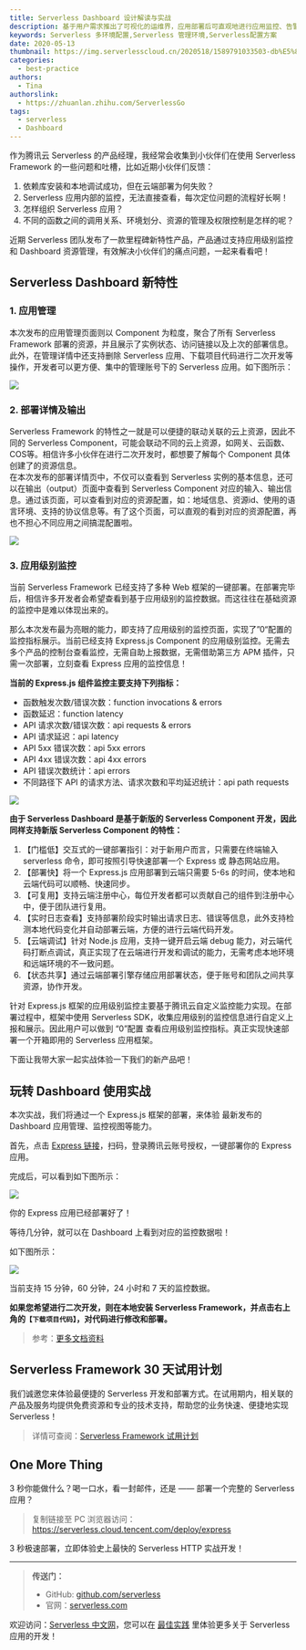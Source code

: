 ```yaml
---
title: Serverless Dashboard 设计解读与实战
description: 基于用户需求推出了可视化的运维界，应用部署后可直观地进行应用监控、告警、日志排障等操作
keywords: Serverless 多环境配置,Serverless 管理环境,Serverless配置方案
date: 2020-05-13
thumbnail: https://img.serverlesscloud.cn/2020518/1589791033503-db%E5%89%AF%E6%9C%AC.jpg
categories:
  - best-practice
authors:
  - Tina
authorslink:
  - https://zhuanlan.zhihu.com/ServerlessGo
tags:
  - serverless
  - Dashboard
---
```


作为腾讯云 Serverless 的产品经理，我经常会收集到小伙伴们在使用 Serverless Framework 的一些问题和吐槽，比如近期小伙伴们反馈：

1. 依赖库安装和本地调试成功，但在云端部署为何失败？
2. Serverless 应用内部的监控，无法直接查看，每次定位问题的流程好长啊！
3. 怎样组织 Serverless 应用？
4. 不同的函数之间的调用关系、环境划分、资源的管理及权限控制是怎样的呢？

近期 Serverless 团队发布了一款里程碑新特性产品，产品通过支持应用级别监控和 Dashboard 资源管理，有效解决小伙伴们的痛点问题，一起来看看吧！

## Serverless Dashboard 新特性

### 1. 应用管理

本次发布的应用管理页面则以 Component 为粒度，聚合了所有 Serverless Framework 部署的资源，并且展示了实例状态、访问链接以及上次的部署信息。此外，在管理详情中还支持删除 Serverless 应用、下载项目代码进行二次开发等操作，开发者可以更方便、集中的管理账号下的 Serverless 应用。如下图所示：

![](https://img.serverlesscloud.cn/2020513/1589373435394-005.jpg)

### 2. 部署详情及输出

Serverless Framework 的特性之一就是可以便捷的联动关联的云上资源，因此不同的 Serverless Component，可能会联动不同的云上资源，如网关、云函数、COS等。相信许多小伙伴在进行二次开发时，都想要了解每个 Component 具体创建了的资源信息。  
在本次发布的部署详情页中，不仅可以查看到 Serverless 实例的基本信息，还可以在输出（output）页面中查看到 Serverless Component 对应的输入、输出信息。通过该页面，可以查看到对应的资源配置，如：地域信息、资源id、使用的语言环境、支持的协议信息等。有了这个页面，可以直观的看到对应的资源配置，再也不担心不同应用之间搞混配置啦。

![](https://img.serverlesscloud.cn/2020513/1589373436586-005.jpg)

### 3. 应用级别监控

当前 Serverless Framework 已经支持了多种 Web 框架的一键部署。在部署完毕后，相信许多开发者会希望查看到基于应用级别的监控数据。而这往往在基础资源的监控中是难以体现出来的。  

那么本次发布最为亮眼的能力，即支持了应用级别的监控页面，实现了”0“配置的监控指标展示。当前已经支持 Express.js Component 的应用级别监控。无需去多个产品的控制台查看监控，无需自助上报数据，无需借助第三方 APM 插件，只需一次部署，立刻查看 Express 应用的监控信息！      

**当前的 Express.js 组件监控主要支持下列指标：**

- 函数触发次数/错误次数：function invocations & errors  
- 函数延迟：function latency  
- API 请求次数/错误次数：api requests & errors  
- API 请求延迟：api latency  
- API 5xx 错误次数：api 5xx errors  
- API 4xx 错误次数：api 4xx errors  
- API 错误次数统计：api errors  
- 不同路径下 API 的请求方法、请求次数和平均延迟统计：api path requests  

![](https://img.serverlesscloud.cn/2020513/1589373436732-005.jpg)


**由于 Serverless Dashboard 是基于新版的 Serverless Component 开发，因此同样支持新版 Serverless Component 的特性：**

1. 【门槛低】交互式的一键部署指引：对于新用户而言，只需要在终端输入 serverless 命令，即可按照引导快速部署一个 Express 或 静态网站应用。  
2. 【部署快】将一个 Express.js 应用部署到云端只需要 5-6s 的时间，使本地和云端代码可以顺畅、快速同步。  
3. 【可复用】支持云端注册中心，每位开发者都可以贡献自己的组件到注册中心中，便于团队进行复用。  
4. 【实时日志查看】支持部署阶段实时输出请求日志、错误等信息，此外支持检测本地代码变化并自动部署云端，方便的进行云端代码开发。  
5. 【云端调试】针对 Node.js 应用，支持一键开启云端 debug 能力，对云端代码打断点调试，真正实现了在云端进行开发和调试的能力，无需考虑本地环境和远端环境的不一致问题。  
6. 【状态共享】通过云端部署引擎存储应用部署状态，便于账号和团队之间共享资源，协作开发。  

针对 Express.js 框架的应用级别监控主要基于腾讯云自定义监控能力实现。在部署过程中，框架中使用 Serverless SDK，收集应用级别的监控信息进行自定义上报和展示。因此用户可以做到 “0”配置 查看应用级别监控指标。真正实现快速部署一个开箱即用的 Serverless 应用框架。

下面让我带大家一起实战体验一下我们的新产品吧！

## 玩转 Dashboard 使用实战 

本次实战，我们将通过一个 Express.js 框架的部署，来体验 最新发布的 Dashboard 应用管理、监控视图等能力。

首先，点击 [Express 链接](https://serverless.cloud.tencent.com/deploy/express/)，扫码，登录腾讯云账号授权，一键部署你的 Express 应用。

完成后，可以看到如下图所示：

![](https://img.serverlesscloud.cn/2020513/1589373436498-005.jpg)

你的 Express 应用已经部署好了！

等待几分钟，就可以在 Dashboard 上看到对应的监控数据啦！

如下图所示：

![](https://img.serverlesscloud.cn/2020513/1589373435345-005.jpg)

当前支持 15 分钟，60 分钟，24 小时和 7 天的监控数据。  

**如果您希望进行二次开发，则在本地安装 Serverless Framework，并点击右上角的`【下载项目代码】`，对代码进行修改和部署。**

> 参考：[更多文档资料](https://cloud.tencent.com/product/sls)


## Serverless Framework 30 天试用计划

我们诚邀您来体验最便捷的 Serverless 开发和部署方式。在试用期内，相关联的产品及服务均提供免费资源和专业的技术支持，帮助您的业务快速、便捷地实现 Serverless！

> 详情可查阅：[Serverless Framework 试用计划](https://cloud.tencent.com/document/product/1154/38792)

## One More Thing
<div id='scf-deploy-iframe-or-md'><div><p>3 秒你能做什么？喝一口水，看一封邮件，还是 —— 部署一个完整的 Serverless 应用？</p><blockquote><p>复制链接至 PC 浏览器访问：<a href="https://serverless.cloud.tencent.com/deploy/express">https://serverless.cloud.tencent.com/deploy/express</a></p></blockquote><p>3 秒极速部署，立即体验史上最快的 Serverless HTTP 实战开发！</p></div></div>

---

> **传送门：**
> - GitHub: [github.com/serverless](https://github.com/serverless/serverless/blob/master/README_CN.md) 
> - 官网：[serverless.com](https://serverless.com/)

欢迎访问：[Serverless 中文网](https://serverlesscloud.cn/)，您可以在 [最佳实践](https://serverlesscloud.cn/best-practice) 里体验更多关于 Serverless 应用的开发！





